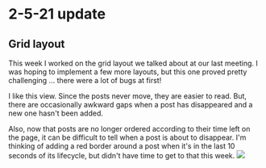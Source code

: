 # 2-5-21 update

## Grid layout
This week I worked on the grid layout we talked about at our last meeting. I was hoping to implement a few more layouts, but this one proved pretty challenging ... there were a lot of bugs at first!

I like this view. Since the posts never move, they are easier to read. But, there are occasionally awkward gaps when a post has disappeared and a new one hasn't been added.

Also, now that posts are no longer ordered according to their time left on the page, it can be difficult to tell when a post is about to disappear. I'm thinking of adding a red border around a post when it's in the last 10 seconds of its lifecycle, but didn't have time to get to that this week.
<img src="../static/grid_demo.gif">